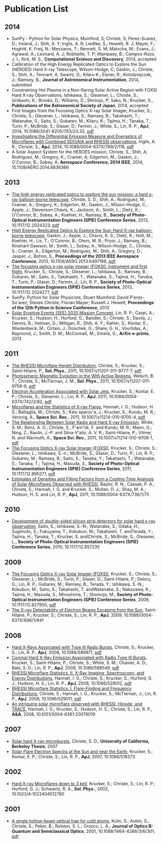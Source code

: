 Publication List
================
2014
----
*  SunPy - Python for Solar Physics, Mumford, S; Christe, S; Perez-Suarez, D.; Ireland, J.; Shih, A. Y; Inglis, A. R; Liedtke, S,; Hewett, R. J; Mayer, F.; Hughitt, K. Freij, N.; Meszaros, T.; Bennett, S. M; Malocha, M.; Evans, J.; Agrawal, A.; Leonard, A. J; Robitaille, T. P; Mampaey, B.; Campos-Rozo, J. I.; Kirk, M. S., **Computational Science and Discovery**, 2014, accepted
*  Calibration of the High Energy Replicated Optics to Explore the Sun (HEROES) Hard X-ray Telescope, Wilson-Hodge, C; Gaskin, J.; Christe, S.; Shih, A.; Tennant, A. Swartz, D.; Kilaru K.; Elsner, R.; Kolodziejczak, J.; Ramsey, B., **Journal of Astronomical Instrumentation**, 2014, submitted
*  Constraining Hot Plasma in a Non-flaring Solar Active Region with FOXSI Hard X-ray Observations, Ishikawa, S.; Glesener, L.; Christe, S.; Ishibashi, K.; Brooks, D.; Williams, D.; Shimojo, P; Sako, N.; Krucker, S., **Publications of the Astronomical Society of Japan**, 2014, accepted
*  First Images from the Focusing Optics X-ray Solar Imager, Krucker, S.; Christe, S.; Glesener, L.; Ishikawa, S.; Ramsey, B.; Takahashi, T.;  Watanabe, S.; Saito, S.; Gubarev, M.; Kilaru, K.; Tajima, H.; Tanaka, T.; Turin, P.; McBride, S.; Glaser, D.; Fermin, J.; White, S.; Lin, R. P., **ApJ**, 2014, 10.1088/2041-8205/793/2/L32, [pdf](https://www.researchgate.net/profile/Lindsay_Glesener/publication/265645457_FIRST_IMAGES_FROM_THE_FOCUSING_OPTICS_X-RAY_SOLAR_IMAGER/links/541ee03f0cf241a65a1aa547?origin=publication_detail)
*  [Investigating the Differential Emission Measure and Energetics of Microflares with Combined SDO/AIA and RHESSI observations](http://adsabs.harvard.edu/abs/2014ApJ...789..116I), Inglis, A. R.; Christe, S., **ApJ**, 2014, 10.1088/0004-637X/789/2/116, [pdf](http://iopscience.iop.org/0004-637X/789/2/116/pdf/apj_789_2_116.pdf)
*  A Solar Aspect System for the HEROES mission, Christe, S.; Shih, A; Rodriguez, M.; Gregory, K.; Cramer, A; Edgerton, M.; Gaskin, J.; O'Connor, B.; Sobey, A, **Aerospace Conference, 2014 IEEE**, 2014, 10.1109/AERO.2014.6836366

2013
----
*  [The high energy replicated optics to explore the sun mission: a hard x-ray balloon-borne telescope](http://adsabs.harvard.edu/abs/2013SPIE.8862E..06C), Christe, S. D.; Shih, A.; Rodriguez, M.; Cramer, A.; Gregory, K.; Edgerton, M.; Gaskin, J.; Wilson-Hodge, C.; Apple, J.; Stevenson Chavis, K.; Jackson, A.; Smith, L.; Dietz, K.; O'Connor, B.; Sobey, A.; Koehler, H.; Ramsey, B., **Society of Photo-Optical Instrumentation Engineers (SPIE) Conference Series**, 2013, 10.1117/12.2024323, [pdf](http://proceedings.spiedigitallibrary.org/proceeding.aspx?articleid=1744908)
*  [High Energy Replicated Optics to Explore the Sun: Hard X-ray balloon-borne telescope](http://adsabs.harvard.edu/abs/2013aero.confE.244G), Gaskin, J.; Apple, J.; Chavis, K. S.; Dietz, K.; Holt, M.; Koehler, H.; Lis, T.; O'Connor, B.; Otero, M. R.; Pryor, J.; Ramsey, B.; Rinehart-Dawson, M.; Smith, L.; Sobey, A.; Wilson-Hodge, C.; Christe, S.; Cramer, A.; Edgerton, M.; Rodriguez, M.; Shih, A.; Gregory, D.; Jasper, J.; Bohon, S., **Proceedings of the 2013 IEEE Aerospace Conference**, 2013, 10.1109/AERO.2013.6497198, [pdf](http://ieeexplore.ieee.org/stamp/stamp.jsp?tp=&arnumber=6497198)
*  [The focusing optics x-ray solar imager (FOXSI): instrument and first flight](http://adsabs.harvard.edu/abs/2013SPIE.8862E..0RK), Krucker, S.; Christe, S.; Glesener, L.; Ishikawa, S.; Ramsey, B.; Gubarev, M.; Saito, S.; Takahashi, T.;  Watanabe, S.; Tajima, H.; Tanaka, T.; Turin, P.; Glaser, D.; Fermin, J.; Lin, R. P., **Society of Photo-Optical Instrumentation Engineers (SPIE) Conference Series**, 2013, 10.1117/12.2024277, [pdf](http://proceedings.spiedigitallibrary.org/proceeding.aspx?articleid=1744926)
*  SunPy: Python for Solar Physicists, Stuart Mumford; David P\'erez-Su\'arez; Steven Christe; Florian Mayer; Russell J. Hewett, **Proceedings of the 12th Python in Science Conference**, 2013
*  [Solar Eruptive Events (SEE) 2020 Mission Concept](http://adsabs.harvard.edu/abs/2013arXiv1311.5243L), Lin, R. P.; Caspi, A.; Krucker, S.; Hudson, H.; Hurford, G.; Bandler, S.; Christe, S.; Davila, J.; Dennis, B.; Holman, G.; Milligan, R.; Shih, A. Y.; Kahler, S.; Kontar, E.; Wiedenbeck, M.; Cirtain, J.; Doschek, G.; Share, G. H.; Vourlidas, A.; Raymond, J.; Smith, D. M.; McConnell, M.; Emslie, G., **ArXiv e-prints**, 2013

2011
----
*  [The RHESSI Microflare Height Distribution](http://adsabs.harvard.edu/abs/2011SoPh..270..493C), Christe, S.; Krucker, S.; Saint-Hilaire, P., **Sol. Phys.**, 2011, 10.1007/s11207-011-9777-7, [pdf](http://download.springer.com/static/pdf/988/art%253A10.1007%252Fs11207-011-9777-7.pdf?auth66=1411654987_7c7708982acd52c3dcdce03ef40abf6d&ext=.pdf)
*  [Photospheric Magnetic Evolution in the WHI Active Regions](http://adsabs.harvard.edu/abs/2011SoPh..274..131W), Welsch, B. T.; Christe, S.; McTiernan, J. M., **Sol. Phys.**, 2011, 10.1007/s11207-011-9759-9, [pdf](http://link.springer.com/content/pdf/10.1007%2Fs11207-011-9759-9.pdf)
*  [Electron Acceleration Associated with Solar Jets](http://adsabs.harvard.edu/abs/2011ApJ...742...82K), Krucker, S.; Kontar, E. P.; Christe, S.; Glesener, L.; Lin, R. P., **ApJ**, 2011, 10.1088/0004-637X/742/2/82, [pdf](http://iopscience.iop.org/0004-637X/742/2/82/pdf/apj_742_2_82.pdf)
*  [Microflares and the Statistics of X-ray Flares](http://adsabs.harvard.edu/abs/2011SSRv..159..263H), Hannah, I. G.; Hudson, H. S.; Battaglia, M.; Christe, S.; Ka\v sparov\'a, J.; Krucker, S.; Kundu, M. R.; Veronig, A., **Space Sci. Rev.**, 2011, 10.1007/s11214-010-9705-4, [pdf](http://link.springer.com/content/pdf/10.1007%2Fs11214-010-9705-4.pdf)
*  [The Relationship Between Solar Radio and Hard X-ray Emission](http://adsabs.harvard.edu/abs/2011SSRv..159..225W), White, S. M.; Benz, A. O.; Christe, S.; F\'arn\'\ik, F. and
Kundu, M. R.; Mann, G.; Ning, Z.; Raulin, J.-P. and
Silva-V\'alio, A. V. R.; Saint-Hilaire, P.; Vilmer, N. and
Warmuth, A., **Space Sci. Rev.**, 2011, 10.1007/s11214-010-9708-1, [pdf](http://link.springer.com/content/pdf/10.1007%2Fs11214-010-9708-1.pdf)
*  [The Focusing Optics X-ray Solar Imager (FOXSI)](http://adsabs.harvard.edu/abs/2011SPIE.8147E..05K), Krucker, S.; Christe, S.; Glesener, L.; Ishikawa, S.-n.; McBride, S.; Glaser, D.; Turin, P.; Lin, R. P.; Gubarev, M.; Ramsey, B.; Saito, S.; Tanaka, Y.; Takahashi, T.; Watanabe, S.; Tanaka, T.; Tajima, H.; Masuda, S., **Society of Photo-Optical Instrumentation Engineers (SPIE) Conference Series**, 2011, 10.1117/12.895271, [pdf](http://proceedings.spiedigitallibrary.org/proceeding.aspx?articleid=1268073)
*  [Estimates of Densities and Filling Factors from a Cooling Time Analysis of Solar Microflares Observed with RHESSI](http://adsabs.harvard.edu/abs/2011ApJ...736...75B), Baylor, R. N.; Cassak, P. A.; Christe, S.; Hannah, I. G. and
Krucker, S.; Mullan, D. J.; Shay, M. A.; Hudson, H. S. and
Lin, R. P., **ApJ**, 2011, 10.1088/0004-637X/736/1/75

2010
----
*  [Development of double-sided silicon strip detectors for solar hard x-ray observation](http://adsabs.harvard.edu/abs/2010SPIE.7732E..0QS), Saito, S.; Ishikawa, S.-N.; Watanabe, S.; Odaka, H.; Sugimoto, S.; Fukuyama, T.; Kokubun, M.; Takahashi, T. andTerada, Y.; Tajima, H.; Tanaka, T.; Krucker, S. andChriste, S.; McBride, S.; Glesener, L., **Society of Photo-Optical Instrumentation Engineers (SPIE) Conference Series**, 2010, 10.1117/12.857235

2009
----
*  [The Focusing Optics X-ray Solar Imager (FOXSI)](http://adsabs.harvard.edu/abs/2009SPIE.7437E..05K), Krucker, S.; Christe, S.; Glesener, L.; McBride, S.; Turin, P.; Glaser, D.; Saint-Hilaire, P.; Delory, G.; Lin, R. P.; Gubarev, M.; Ramsey, B.; Terada, Y.; Ishikawa, S.-N.; Kokubun, M.; Saito, S.; Takahashi, T. andWatanabe, S.; Nakazawa, K.; Tajima, H.; Masuda, S.; Minoshima, T.; Shomojo, M., **Society of Photo-Optical Instrumentation Engineers (SPIE) Conference Series**, 2009, 10.1117/12.827950, [pdf](http://proceedings.spiedigitallibrary.org/proceeding.aspx?articleid=786058)
*  [The X-ray Detectability of Electron Beams Escaping from the Sun](http://adsabs.harvard.edu/abs/2009ApJ...696..941S), Saint-Hilaire, P.; Krucker, S.; Christe, S.; Lin, R. P., **ApJ**, 2009, 10.1088/0004-637X/696/1/941

2008
----
*  [Hard X-Rays Associated with Type III Radio Bursts](http://adsabs.harvard.edu/abs/2008ApJ...680L.149C), Christe, S.; Krucker, S.; Lin, R. P., **ApJ**, 2008, 10.1086/589971, [pdf](http://iopscience.iop.org/1538-4357/680/2/L149/pdf/589971.pdf)
*  [Coronal Hard X-Ray Emission Associated with Radio Type III Bursts](http://adsabs.harvard.edu/abs/2008ApJ...681..644K), Krucker, S.; Saint-Hilaire, P.; Christe, S.; White, S. M.; Chavier, A. D.; Bale, S. D.; Lin, R. P., **ApJ**, 2008, 10.1086/588549, [pdf](http://iopscience.iop.org/0004-637X/681/1/644/pdf/74140.web.pdf)
*  [RHESSI Microflare Statistics. II. X-Ray Imaging, Spectroscopy, and Energy Distributions](http://adsabs.harvard.edu/abs/2008ApJ...677..704H), Hannah, I. G.; Christe, S.; Krucker, S.; Hurford, G. J.; Hudson, H. S.; Lin, R. P., **ApJ**, 2008, 10.1086/529012, [pdf](http://iopscience.iop.org/0004-637X/677/1/704/pdf/73106.web.pdf)
*  [RHESSI Microflare Statistics. I. Flare-Finding and Frequency Distributions](http://adsabs.harvard.edu/abs/2008ApJ...677.1385C), Christe, S.; Hannah, I. G.; Krucker, S.; McTiernan, J.; Lin, R. P., **ApJ**, 2008, 10.1086/529011, [pdf](http://iopscience.iop.org/0004-637X/677/2/1385/pdf/73105.web.pdf)
*  [An intriguing solar microflare observed with RHESSI, Hinode, and TRACE](http://adsabs.harvard.edu/abs/2008A%26A...481L..45H), Hannah, I. G.; Krucker, S.; Hudson, H. S.; Christe, S.; Lin, R. P., **A&A**, 2008, 10.1051/0004-6361:20079019

2007
----
*  [Solar hard X-ray microbursts](http://adsabs.harvard.edu/abs/2007PhDT........26C), Christe, S. D., **University of California, Berkeley Thesis**, 2007
*  [Solar Flare Electron Spectra at the Sun and near the Earth](http://adsabs.harvard.edu/abs/2007ApJ...663L.109K), Krucker, S.; Kontar, E. P.; Christe, S.; Lin, R. P., **ApJ**, 2007, 10.1086/519373

2002
----
*  [Hard X-ray Microflares down to 3 keV](http://adsabs.harvard.edu/abs/2002SoPh..210..445K), Krucker, S.; Christe, S.; Lin, R. P.; Hurford, G. J.; Schwartz, R. A., **Sol. Phys.**, 2002, 10.1023/A:1022404512780

2001
----
*  [A single hollow-beam optical trap for cold atoms](http://adsabs.harvard.edu/abs/2001JOptB...3..353K), Kulin, S.; Aubin, S.; Christe, S.; Peker, B.; Rolston, S. L.; Orozco, L. A., **Journal of Optics B: Quantum and Semiclassical Optics**, 2001, 10.1088/1464-4266/3/6/301, [pdf](http://iopscience.iop.org/1464-4266/3/6/301/pdf/1464-4266_3_6_301.pdf)
